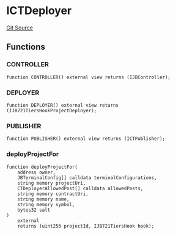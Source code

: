# ICTDeployer
[Git Source](https://github.com/mejango/croptop-core/blob/5d3db1b227bc3b1304f2032a17d2b64e4f748d4f/src/interfaces/ICTDeployer.sol)


## Functions
### CONTROLLER


```solidity
function CONTROLLER() external view returns (IJBController);
```

### DEPLOYER


```solidity
function DEPLOYER() external view returns (IJB721TiersHookProjectDeployer);
```

### PUBLISHER


```solidity
function PUBLISHER() external view returns (ICTPublisher);
```

### deployProjectFor


```solidity
function deployProjectFor(
    address owner,
    JBTerminalConfig[] calldata terminalConfigurations,
    string memory projectUri,
    CTDeployerAllowedPost[] calldata allowedPosts,
    string memory contractUri,
    string memory name,
    string memory symbol,
    bytes32 salt
)
    external
    returns (uint256 projectId, IJB721TiersHook hook);
```

